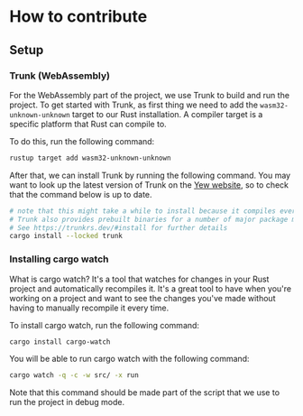 # How to contribute

## Setup

### Trunk (WebAssembly)
For the WebAssembly part of the project, we use Trunk to build and run the project. To get started with Trunk, as first thing we need to add the `wasm32-unknown-unknown` target to our Rust installation. A compiler target is a specific platform that Rust can compile to.

To do this, run the following command:

```bash
rustup target add wasm32-unknown-unknown
```

After that, we can install Trunk by running the following command. You may want to look up the latest version of Trunk on the [Yew website](https://yew.rs/docs/getting-started/introduction), so to check that the command below is up to date.

```bash
# note that this might take a while to install because it compiles everything from scratch
# Trunk also provides prebuilt binaries for a number of major package managers
# See https://trunkrs.dev/#install for further details
cargo install --locked trunk
```

### Installing cargo watch
What is cargo watch? It's a tool that watches for changes in your Rust project and automatically recompiles it. It's a great tool to have when you're working on a project and want to see the changes you've made without having to manually recompile it every time.

To install cargo watch, run the following command:

```bash
cargo install cargo-watch
```

You will be able to run cargo watch with the following command:

```bash
cargo watch -q -c -w src/ -x run
```

Note that this command should be made part of the script that we use to run the project in debug mode.
